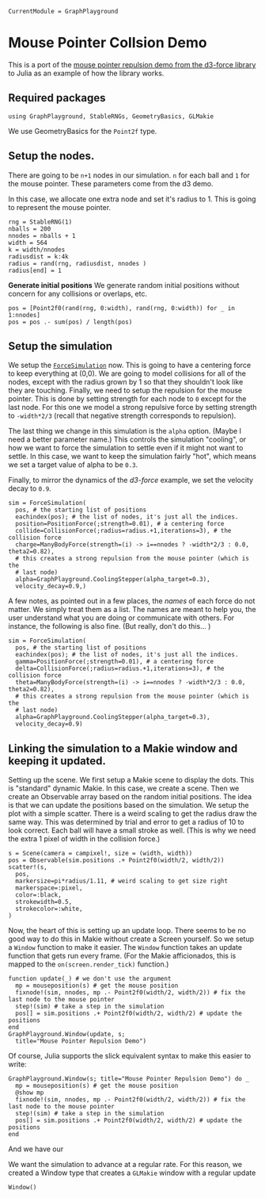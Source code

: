 ```@meta
CurrentModule = GraphPlayground
```

# Mouse Pointer Collsion Demo
This is a port of the 
[mouse pointer repulsion demo from the d3-force library](https://d3js.org/d3-force/collide) to Julia as an example of how the library works.

## Required packages
```
using GraphPlayground, StableRNGs, GeometryBasics, GLMakie
```
We use GeometryBasics for the `Point2f` type. 

## Setup the nodes.
There are going to be `n+1` nodes in our simulation. `n` for each ball 
and `1` for the mouse pointer.  These parameters come from the d3 demo. 

In this case, we allocate one extra node and set it's radius to 1.
This is going to represent the mouse pointer. 

```
rng = StableRNG(1)
nballs = 200
nnodes = nballs + 1
width = 564 
k = width/nnodes
radiusdist = k:4k
radius = rand(rng, radiusdist, nnodes )
radius[end] = 1
```

**Generate initial positions**
We generate random initial positions without concern for any collisions
or overlaps, etc. 
```
pos = [Point2f0(rand(rng, 0:width), rand(rng, 0:width)) for _ in 1:nnodes]
pos = pos .- sum(pos) / length(pos) 
```

## Setup the simulation
We setup the [`ForceSimulation`](@ref) now. This is going
to have a centering force to keep everything at (0,0). 
We are going to model collisions for all of the nodes, except
with the radius grown by 1 so that they shouldn't look like
they are touching. 
Finally, we need to setup the repulsion for the mouse pointer.
This is done by setting strength for each node to `0` except
for the last node. For this one we model a strong repulsive
force by setting strength to `-width*2/3` (recall that 
negative strength corresponds to repulsion). 

The last thing we change in this simulation is the 
`alpha` option. (Maybe I need a better parameter name.)
This controls the simulation "cooling",
or how we want to force the simulation to settle even if
it might not want to settle. In this case, we want to keep
the simulation fairly "hot", which means we set a target
value of alpha to be `0.3`. 

Finally, to mirror the dynamics of the _d3-force_ example, 
we set the velocity decay to `0.9`. 

```
sim = ForceSimulation(
  pos, # the starting list of positions 
  eachindex(pos); # the list of nodes, it's just all the indices. 
  position=PositionForce(;strength=0.01), # a centering force
  collide=CollisionForce(;radius=radius.+1,iterations=3), # the collision force 
  charge=ManyBodyForce(strength=(i) -> i==nnodes ? -width*2/3 : 0.0, theta2=0.82),
  # this creates a strong repulsion from the mouse pointer (which is the 
  # last node)
  alpha=GraphPlayground.CoolingStepper(alpha_target=0.3),
  velocity_decay=0.9,)
```

A few notes, as pointed out in a few places, the _names_ of each
force do not matter. We simply treat them as a list. The names
are meant to help you, the user understand what you are doing or
communicate with others. For instance, the following is also fine.
(But really, don't do this... )

```
sim = ForceSimulation(
  pos, # the starting list of positions 
  eachindex(pos); # the list of nodes, it's just all the indices. 
  gamma=PositionForce(;strength=0.01), # a centering force
  delta=CollisionForce(;radius=radius.+1,iterations=3), # the collision force 
  theta=ManyBodyForce(strength=(i) -> i==nnodes ? -width*2/3 : 0.0, theta2=0.82),
  # this creates a strong repulsion from the mouse pointer (which is the 
  # last node)
  alpha=GraphPlayground.CoolingStepper(alpha_target=0.3),
  velocity_decay=0.9)
```

## Linking the simulation to a Makie window and keeping it updated. 
Setting up the scene. We first setup a Makie scene to display the 
dots. This is "standard" dynamic Makie. In this case, we create 
a scene. Then we create an Observable array based on the 
random initial positions. The idea is that we can update
the positions based on the simulation. We setup the plot
with a simple scatter. There is a weird scaling to get
the radius draw the same way. This was determined by trial
and error to get a radius of 10 to look correct. 
Each ball will have a small stroke as well. (This is why
we need the extra 1 pixel of width in the collision force.)

```
s = Scene(camera = campixel!, size = (width, width))
pos = Observable(sim.positions .+ Point2f0(width/2, width/2))
scatter!(s, 
  pos,
  markersize=pi*radius/1.11, # weird scaling to get size right 
  markerspace=:pixel, 
  color=:black,
  strokewidth=0.5, 
  strokecolor=:white, 
)
```

Now, the heart of this is setting up an update loop. There seems
to be no good way to do this in Makie without create a Screen yourself.
So we setup a `Window` function to make it easier. The `Window` function
takes an update function that gets run every frame. (For the Makie 
afficionados, this is mapped to the `on(screen.render_tick)` function.)


```
function update(_) # we don't use the argument 
  mp = mouseposition(s) # get the mouse position
  fixnode!(sim, nnodes, mp .- Point2f0(width/2, width/2)) # fix the last node to the mouse pointer
  step!(sim) # take a step in the simulation
  pos[] = sim.positions .+ Point2f0(width/2, width/2) # update the positions
end 
GraphPlayground.Window(update, s;
  title="Mouse Pointer Repulsion Demo")
```

Of course, Julia supports the slick equivalent syntax to make this easier to write:
```
GraphPlayground.Window(s; title="Mouse Pointer Repulsion Demo") do _
  mp = mouseposition(s) # get the mouse position
  @show mp 
  fixnode!(sim, nnodes, mp .- Point2f0(width/2, width/2)) # fix the last node to the mouse pointer
  step!(sim) # take a step in the simulation
  pos[] = sim.positions .+ Point2f0(width/2, width/2) # update the positions
end 
```

And we have our 



We want the simulation to advance at a regular rate. For this reason, 
we created a Window type that creates a `GLMakie` window with a regular 
update

```
Window()


  
